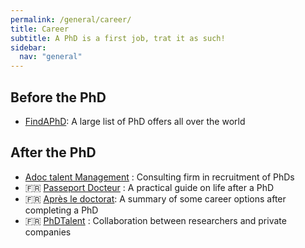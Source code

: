 ```yaml
---
permalink: /general/career/
title: Career
subtitle: A PhD is a first job, trat it as such!
sidebar:
  nav: "general"
---
```


## Before the PhD

- [FindAPhD](https://www.findaphd.com/): A large list of PhD offers all over the world

## After the PhD

- [Adoc talent Management](https://en.adoc-tm.com/) : Consulting firm in recruitment of PhDs
- 🇫🇷 [Passeport Docteur](https://andes.asso.fr/passeport-docteur/) : A practical guide on life after a PhD
- 🇫🇷 [Après le doctorat](https://wwwobs.univ-bpclermont.fr/atmos/fr/enseignement/futur_etudiant/apres_these.php): A summary of some career options after completing a PhD
- 🇫🇷 [PhDTalent](https://www.phdtalent.fr/) : Collaboration between researchers and private companies
